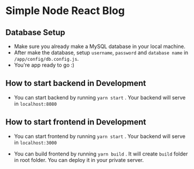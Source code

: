 # Simple Node React Blog

## Database Setup
- Make sure you already make a MySQL database in your local machine.
- After make the database, setup ```username```, ```password``` and ```database name``` in ```/app/config/db.config.js```.
- You're app ready to go :)
## How to start backend in Development

- You can start backend by running ```yarn start``` . Your backend will serve in ```localhost:8080```

## How to start frontend in Development

- You can start frontend by running ```yarn start``` . Your backend will serve in ```localhost:3000```

- You can build frontend by running ```yarn build``` . It will create ```build``` folder in root folder. You can deploy it in your private server.